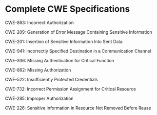 

# Complete CWE Specifications

CWE-863: Incorrect Authorization

CWE-209: Generation of Error Message Containing Sensitive Information

CWE-201: Insertion of Sensitive Information Into Sent Data

CWE-941: Incorrectly Specified Destination in a Communication Channel

CWE-306: Missing Authentication for Critical Function

CWE-862: Missing Authorization

CWE-522: Insufficiently Protected Credentials

CWE-732: Incorrect Permission Assignment for Critical Resource

CWE-285: Improper Authorization

CWE-226: Sensitive Information in Resource Not Removed Before Reuse
